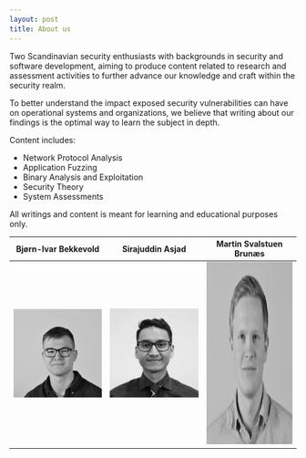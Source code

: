 ```yaml
---
layout: post
title: About us
---
```


Two Scandinavian security enthusiasts with backgrounds in security and software development, aiming to produce content related to research and assessment activities to further advance our knowledge and craft within the security realm. 

To better understand the impact exposed security vulnerabilities can have on operational systems and organizations, we believe that writing about our findings is the optimal way to learn the subject in depth. 

Content includes:
 - Network Protocol Analysis
 - Application Fuzzing
 - Binary Analysis and Exploitation
 - Security Theory
 - System Assessments

All writings and content is meant for learning and educational purposes only.

Bjørn-Ivar Bekkevold        |Sirajuddin Asjad| Martin Svalstuen Brunæs|
:-------------------------:|:-------------------------:|:-------------------------:|
   |  ![](./images/bjornivar.jpeg) | ![](./images/sira.jpeg) | <img src ="./images/martin.jpeg" width="525" height="320">
   
   
